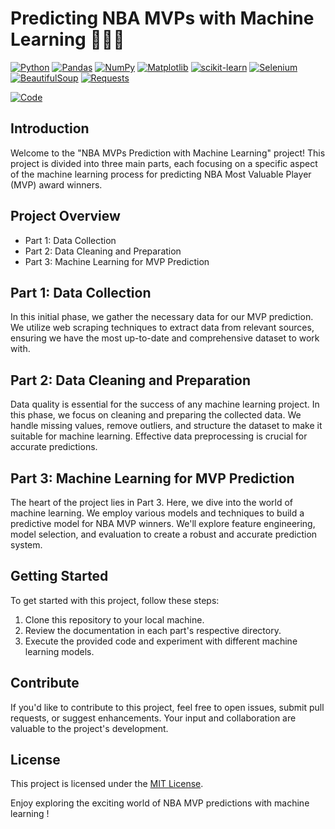 # Predicting NBA MVPs with Machine Learning 🏀🤖🧹

<div align="left">

[![Python](https://img.shields.io/badge/Python-3670A0?style=flat-square&logo=python&logoColor=ffdd54)](https://www.python.org/)
[![Pandas](https://img.shields.io/badge/pandas-%23150458?style=flat-square&logo=pandas&logoColor=white)](https://pandas.pydata.org/)
[![NumPy](https://img.shields.io/badge/NumPy-%23013243?style=flat-square&logo=numpy&logoColor=white)](https://numpy.org/)
[![Matplotlib](https://img.shields.io/badge/Matplotlib-%2300768B?style=flat-square&logo=matplotlib&logoColor=white)](https://matplotlib.org/)
[![scikit-learn](https://img.shields.io/badge/scikit--learn-%23F7931E?style=flat-square&logo=scikit-learn&logoColor=white)](https://scikit-learn.org/)
[![Selenium](https://img.shields.io/badge/Selenium-%230488D8?style=flat-square&logo=selenium&logoColor=white)](https://www.selenium.dev/)
[![BeautifulSoup](https://img.shields.io/badge/BeautifulSoup-%236A1B9A?style=flat-square&logo=beautifulsoup&logoColor=white)](https://www.crummy.com/software/BeautifulSoup/)
[![Requests](https://img.shields.io/badge/Requests-%231BC63B?style=flat-square&logo=requests&logoColor=white)](https://docs.python-requests.org/en/latest/)

<a href="https://colab.research.google.com/drive/1y0rrIEZ_pTpnH1e_iyWUWYBq9E5s6Ssb#scrollTo=4ebqpNcm4BDH">
  <img src="https://colab.research.google.com/assets/colab-badge.svg" alt="Code">
</a>

</div>

## Introduction

Welcome to the "NBA MVPs Prediction with Machine Learning" project! This project is divided into three main parts, each focusing on a specific aspect of the machine learning process for predicting NBA Most Valuable Player (MVP) award winners.

## Project Overview

- Part 1: Data Collection
- Part 2: Data Cleaning and Preparation
- Part 3: Machine Learning for MVP Prediction

## Part 1: Data Collection

In this initial phase, we gather the necessary data for our MVP prediction. We utilize web scraping techniques to extract data from relevant sources, ensuring we have the most up-to-date and comprehensive dataset to work with.

## Part 2: Data Cleaning and Preparation

Data quality is essential for the success of any machine learning project. In this phase, we focus on cleaning and preparing the collected data. We handle missing values, remove outliers, and structure the dataset to make it suitable for machine learning. Effective data preprocessing is crucial for accurate predictions.

## Part 3: Machine Learning for MVP Prediction

The heart of the project lies in Part 3. Here, we dive into the world of machine learning. We employ various models and techniques to build a predictive model for NBA MVP winners. We'll explore feature engineering, model selection, and evaluation to create a robust and accurate prediction system.

## Getting Started

To get started with this project, follow these steps:

1. Clone this repository to your local machine.
2. Review the documentation in each part's respective directory.
3. Execute the provided code and experiment with different machine learning models.

## Contribute

If you'd like to contribute to this project, feel free to open issues, submit pull requests, or suggest enhancements. Your input and collaboration are valuable to the project's development.

## License

This project is licensed under the [MIT License](LICENSE).

Enjoy exploring the exciting world of NBA MVP predictions with machine learning !
